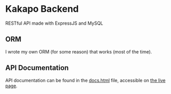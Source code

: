 # Kakapo Backend
RESTful API made with ExpressJS and MySQL

## ORM
I wrote my own ORM (for some reason) that works (most of the time).

## API Documentation
API documentation can be found in the [docs.html](/apidocs/docs.html "Kakapo API Docs") file, accessible on [the live page](https://james11t.github.io/KakapoBackend/ "API Docs page").
